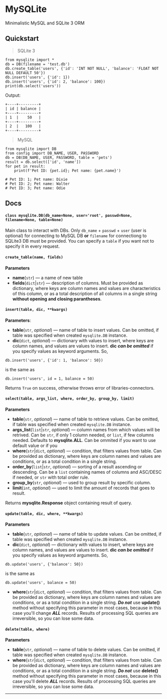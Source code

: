 # MySQLite

Minimalistic MySQL and SQLite 3 ORM  

## Quickstart

> SQLite 3
```python3
from mysqlite import *
db = DB(filename = 'test.db')
db.create_table('users', {'id': 'INT NOT NULL', 'balance': 'FLOAT NOT NULL DEFAULT 50'})
db.insert('users', {'id': 1})
db.insert('users', {'id': 2, 'balance': 100})
print(db.select('users'))
```
Output:
```pycon
+----+---------+
| id | balance |
+----+---------+
| 1  |    50   |
+----+---------+
| 2  |   100   |
+----+---------+
```

> MySQL
```python3
from mysqlite import DB
from config import DB_NAME, USER, PASSWORD
db = DB(DB_NAME, USER, PASSWORD, table = 'pets')
result = db.select(['id', 'name'])
for pet in result:
    print(f'Pet ID: {pet.id}; Pet name: {pet.name}')

# Pet ID: 1; Pet name: Dixie
# Pet ID: 2; Pet name: Walter
# Pet ID: 3; Pet name: Odie
```  
## Docs

#### `class mysqlite.DB(db_name=None, user='root', passwd=None, filename=None, table=None)`
Main class to interact with DBs. Only `db_name` + `passwd` + `user` (user is optional) for connecting to MySQL DB **or** `filename` for connectiong to SQLite3 DB must be provided. You can specify a `table` if you want not to specify it in every request.
#### `create_table(name, fields)`
**Parameters**
- **name**(`str`) — a name of new table
- **fields**(`dict`|`str`) — description of columns. Must be provided as dictionary, where keys are column names and values are characteristics of this column, or as a total description of all columns in a single string **without opening and closing parantheses**.  
#### `insert(table, dic, **kwargs)`
**Parameters**:
- **table**(`str`, _optional_) — name of table to insert values. Can be omitted, if table was specified when created `mysqlite.DB` instance.
- **dic**(`dict`, _optional_) — dictionary with values to insert, where keys are column names, and values are values to insert.
**dic** **_can be omitted_** if you specify values as keyword arguments. So,
```python3
db.insert('users', {'id': 1, 'balance': 50})
```
is the same as
```python3
db.insert('users', id = 1, balance = 50)
```
Returns `True` on success, otherwise throws error of libraries-connectors.  
#### `select(table, args_list, where, order_by, group_by, limit)`
**Parameters**
- **table**(`str`, _optional_) — name of table to retrieve values. Can be omitted, if table was specified when created `mysqlite.DB` instance.
- **args_list**(`list`|`str`, _optional_) — column names from which values will be retrived. Can be `str`, if only 1 column needed, or `list`, if few columns needed. Defaults to **mysqlite.ALL**. Can be ommited if you want to use default value or if you 
- **where**(`str`|`dict`, _optional_) — condition, that filters values from table. Can be provided as dictionary, where keys are column names and values are conditions, or as a total condition in a single string.
- **order_by**(`list`|`str`, _optional_) — sorting of a result ascending or descending. Can be a `list` containing names of columns and ASC/DESC if needed, or `str` with total order rule.
- **group_by**(`str`, _optional_) — used to group result by specific column.
- **limit**(`int`, _optional_) — used to limit the amount of records that goes to result.

Returns **mysqlite.Response** object containing result of query.  
#### `update(table, dic, where, **kwargs)`
**Parameters**
- **table**(`str`, _optional_) — name of table to update values. Can be omitted, if table was specified when created `mysqlite.DB` instance.
- **dic**(`dict`, _optional_) — dictionary with values to insert, where keys are column names, and values are values to insert.
**dic** **_can be omitted_** if you specify values as keyword arguments. So,
```python3
db.update('users', {'balance': 50})
```
is the same as
```python3
db.update('users', balance = 50)
```
- **where**(`str`|`dict`, _optional_) — condition, that filters values from table. Can be provided as dictionary, where keys are column names and values are conditions, or as a total condition in a single string.
**_Do not_** use **update()** method without specifying this parameter in most cases, because in this case you'll change **_ALL_** records. Results of processing SQL queries are irreversible, so you can lose some data.  
#### `delete(table, where)`
**Parameters**
- **table**(`str`, _optional_) — name of table to delete values. Can be omitted, if table was specified when created `mysqlite.DB` instance.
- **where**(`str`|`dict`, _optional_) — condition, that filters values from table. Can be provided as dictionary, where keys are column names and values are conditions, or as a total condition in a single string.
**_Do not_** use **delete()** method without specifying this parameter in most cases, because in this case you'll delete **_ALL_** records. Results of processing SQL queries are irreversible, so you can lose some data.  

***


